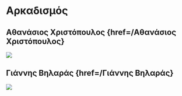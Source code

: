 # Αρκαδισμός


## Αθανάσιος Χριστόπουλος {href=/Αθανάσιος Χριστόπουλος} 

![](https://iiif.juncture-digital.org/thumbnail/wc:Zakynthos_flora_(35743858522).jpg)


## Γιάννης Βηλαράς {href=/Γιάννης Βηλαράς} 

![](https://iiif.juncture-digital.org/thumbnail/wc:Zakynthos_flora_(35743858522).jpg)

